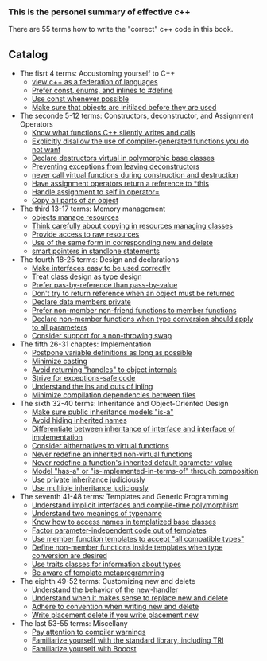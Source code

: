 ### This is the personel summary of effective c++
There are 55 terms how to write the "correct" c++ code in this book.

## Catalog 
* The fisrt 4 terms: Accustoming yourself to C++
  * [view c++ as a federation of languages](FirstChapter/View%20C++%20as%20federation%20language.md)
  * [Prefer const, enums, and inlines to #define](FirstChapter/Prefer%20const%20enum%20and%20inlines%20to%20%23define.md)
  * [Use const whenever possible](FirstChapter/Use%20const%20whenever%20possible.md)
  * [Make sure that objects are initilaed before they are used](FirstChapter/Make%20sure%20that%20objects%20are%20initialized%20before%20they%20are%20used.md)
* The seconde 5-12 terms: Constructors, deconstructor, and Assignment Operators
  * [Know what functions C++ sliently writes and calls](SecondChapter/WhatfunctionslientlyCall.md)
  * [Explicitly disallow the use of compiler-generated functions you do not want](SecondChapter/Explicitly_disallow.md)
  * [Declare destructors virtual in polymorphic base classes](SecondChapter/Declare_destructors_virtual.md)
  * [Preventing exceptions from leaving deconstructors](SecondChapter/Preventing_exceptions.md)
  * [never call virtual functions during construction and destruction](SecondChapter/Dont_call_virtual_InConstr.md)
  * [Have assignment operators return a reference to *this](SecondChapter/assignment_operator.md)
  * [Handle assignment to self in operator=](SecondChapter/self_assignment.md)
  * [Copy all parts of an object](SecondChapter/copy_all_parts.md)
* The third 13-17 terms: Memory management
  * [objects manage resources](ThirdChapter/Objmanage_resources.md)
  * [Think carefully about copying in resources managing classes](ThirdChapter/Think_carefull_copying.md)
  * [Provide access to raw resources](ThirdChapter/Provide_access_toraw.md)
  * [Use of the same form in corresponding new and delete](ThirdChapter/correspoding_uses_new_delete.md)
  * [smart pointers in standlone statements](ThirdChapter/store_newobj_smartpointer.md)
* The fourth 18-25 terms: Design and declarations
  * [Make interfaces easy to be used correctly](FourthChapter/make_interface_easy_tobe_used.md)
  * [Treat class design as type design](FourthChapter/Treat_class_design_as_type.md)
  * [Prefer pas-by-reference than pass-by-value](FourthChapter/pass_by_re_than_by_value.md)
  * [Don't try to return reference when an object must be returned](FourthChapter/dont_try_return_reference.md)
  * [Declare data members private](FourthChapter/member_data_as_private.md)
  * [Prefer non-member non-friend functions to member functions](FourthChapter/pre_nonmember_nonfriend_replacemember.md)
  * [Declare non-member functions when type conversion should apply to all parameters](FourthChapter/Declare_nonmember_functions_conversion_needed.md)
  * [Consider support for a non-throwing swap](FourthChapter/swap_function_no_throw.md)
* The fifth 26-31 chaptes: Implementation
  * [Postpone variable definitions as long as possible](FifthChapter/Postpone_variables_definition_aspossible.md)
  * [Minimize casting](FifthChapter/minimize_casting.md)
  * [Avoid returning "handles" to object internals](FifthChapter/avoid_handles_objects_internals.md)
  * [Strive for exceptions-safe code](FifthChapter/strive_for_exception_safe_code.md)
  * [Understand the ins and outs of inling](FifthChapter/understand_ins_outs_inlining.md)
  * [Minimize compilation dependencies between files](FifthChapter/minimize_compilation_dependencies_files.md)
* The sixth 32-40 terms: Inheritance and Object-Oriented Design
  * [Make sure public inheritance models "is-a"](SixthChapter/make_sure_inheritance_is_a.md)
  * [Avoid hiding inherited names](SixthChapter/Avoid_hiding_inherited_names.md)
  * [Differentiate between inheritance of interface and interface of implementation](SixthChapter/Diffentiate_inheritance_of_interface_or_of_implementation.md)
  * [Consider althernatives to virtual functions](SixthChapter/Consider_alternatives_to_virtualfuncitons.md)
  * [Never redefine an inherited non-virtual functions](SixthChapter/never_redefine_non_virtual_func.md)
  * [Never redefine a function's inherited default parameter value](SixthChapter/never_redefine_inherited_default_parameters.md)
  * [Model "has-a" or "is-implemented-in-terms-of" through composition](SixthChapter/Model_has_a_or_is_implemented_intermsof_through_composition.md)
  * [Use private inheritance judiciously](SixthChapter/Use_private_inheritance_judicicously.md)
  * [Use multiple inheritance judiciously](SixthChapter/use_mutiple_ineritance_judiciously.md)
* The seventh 41-48 terms: Templates and Generic Programming
  * [Understand implicit interfaces and compile-time polymorphism](SeventhChapter/Implicit_interface_compile_time_polymorphism.md)
  * [Understand two meanings of typename](SeventhChapter/two_meaning_typename.md)
  * [Know how to access names in templatized base classes](SeventhChapter/how_to_access_name_in_templatized_base_classes.md)
  * [Factor parameter-independent code out of templates](SeventhChapter/factor_paratameter_indepedent_code_out_template.md)
  * [Use member function templates to accept "all compatible types"](SeventhChapter/use_member_function_template_access_all_compatible_types.md)
  * [Define non-member functions inside templates when type conversion are desired](SeventhChapter/define_non_member_function_when_conversion.md)
  * [Use traits classes for information about types](SeventhChapter/traits_classes_for_information_about_types.md)
  * [Be aware of template metaprogramming](SeventhChapter/be_aware_template_metaprogramming.md)
* The eighth 49-52 terms: Customizing new and delete
  * [Understand the behavior of the new-handler](EighthChapter\new_handler_behavior.md)
  * [Understand when it makes sense to replace new and delete](EighthChapter\when_to_replace_new_delete.md)
  * [Adhere to convention when writing new and delete](EighthChapter\Adhere_to_convention_writing_new_delete.md)
  * [Write placement delete if you write placement new ](EighthChapter\write_placement_delete_if_writing_new.md)
* The last 53-55 terms: Miscellany
  * [Pay attention to compiler warnings](FinalChaper\pay_attention_to_warning.md)
  * [Familiarize yourself with the standard library, including TRI](FinalChaper\Familiarize_yourself_with_standarad_library.md)
  * [Familiarize yourself with Booost](FinalChaper\familiarize_with_Boost.md)
  
  
